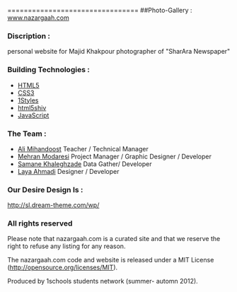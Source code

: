================================
##Photo-Gallery : www.nazargaah.com

### Discription :
personal website for Majid Khakpour photographer of "SharAra Newspaper"

### Building Technologies :
* [HTML5](http://ali.md/wiki/html5)
* [CSS3](http://ali.md/css3ref)
* [1Styles](http://ali.md/1styles)
* [html5shiv](http://ali.md/html5shiv)
* [JavaScript](http://ali.md/wiki/javascript)


### The Team :
* [Ali Mihandoost](http://github.com/alimd) Teacher / Technical Manager
* [Mehran Modaresi](https://github.com/modaresi) Project Manager / Graphic Designer / Developer
* [Samane Khaleghzade](https://github.com/khaleghzade71) Data Gather/ Developer
* [Laya Ahmadi](https://github.com/barunak) Designer / Developer

### Our Desire Design Is :
http://sl.dream-theme.com/wp/


### All rights reserved
Please note that nazargaah.com is a curated site and that we reserve the right to refuse any listing for any reason.

The nazargaah.com code and website is released under a MIT License (http://opensource.org/licenses/MIT).

Produced by 1schools students network (summer- automn 2012).